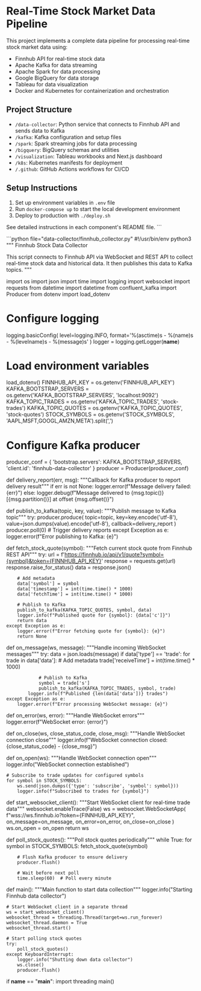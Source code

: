 # Real-Time Stock Market Data Pipeline

This project implements a complete data pipeline for processing real-time stock market data using:
- Finnhub API for real-time stock data
- Apache Kafka for data streaming
- Apache Spark for data processing
- Google BigQuery for data storage
- Tableau for data visualization
- Docker and Kubernetes for containerization and orchestration

## Project Structure

- `/data-collector`: Python service that connects to Finnhub API and sends data to Kafka
- `/kafka`: Kafka configuration and setup files
- `/spark`: Spark streaming jobs for data processing
- `/bigquery`: BigQuery schemas and utilities
- `/visualization`: Tableau workbooks and Next.js dashboard
- `/k8s`: Kubernetes manifests for deployment
- `/.github`: GitHub Actions workflows for CI/CD

## Setup Instructions

1. Set up environment variables in `.env` file
2. Run `docker-compose up` to start the local development environment
3. Deploy to production with `./deploy.sh`

See detailed instructions in each component's README file.
\`\`\`

\`\`\`python file="data-collector/finnhub_collector.py"
#!/usr/bin/env python3
"""
Finnhub Stock Data Collector

This script connects to Finnhub API via WebSocket and REST API to collect real-time 
stock data and historical data. It then publishes this data to Kafka topics.
"""

import os
import json
import time
import logging
import websocket
import requests
from datetime import datetime
from confluent_kafka import Producer
from dotenv import load_dotenv

# Configure logging
logging.basicConfig(
    level=logging.INFO,
    format='%(asctime)s - %(name)s - %(levelname)s - %(message)s'
)
logger = logging.getLogger(__name__)

# Load environment variables
load_dotenv()
FINNHUB_API_KEY = os.getenv('FINNHUB_API_KEY')
KAFKA_BOOTSTRAP_SERVERS = os.getenv('KAFKA_BOOTSTRAP_SERVERS', 'localhost:9092')
KAFKA_TOPIC_TRADES = os.getenv('KAFKA_TOPIC_TRADES', 'stock-trades')
KAFKA_TOPIC_QUOTES = os.getenv('KAFKA_TOPIC_QUOTES', 'stock-quotes')
STOCK_SYMBOLS = os.getenv('STOCK_SYMBOLS', 'AAPL,MSFT,GOOGL,AMZN,META').split(',')

# Configure Kafka producer
producer_conf = {
    'bootstrap.servers': KAFKA_BOOTSTRAP_SERVERS,
    'client.id': 'finnhub-data-collector'
}
producer = Producer(producer_conf)

def delivery_report(err, msg):
    """Callback for Kafka producer to report delivery result"""
    if err is not None:
        logger.error(f"Message delivery failed: {err}")
    else:
        logger.debug(f"Message delivered to {msg.topic()} [{msg.partition()}] at offset {msg.offset()}")

def publish_to_kafka(topic, key, value):
    """Publish message to Kafka topic"""
    try:
        producer.produce(
            topic=topic,
            key=key.encode('utf-8'),
            value=json.dumps(value).encode('utf-8'),
            callback=delivery_report
        )
        producer.poll(0)  # Trigger delivery reports
    except Exception as e:
        logger.error(f"Error publishing to Kafka: {e}")

def fetch_stock_quote(symbol):
    """Fetch current stock quote from Finnhub REST API"""
    try:
        url = f'https://finnhub.io/api/v1/quote?symbol={symbol}&token={FINNHUB_API_KEY}'
        response = requests.get(url)
        response.raise_for_status()
        data = response.json()
        
        # Add metadata
        data['symbol'] = symbol
        data['timestamp'] = int(time.time() * 1000)
        data['fetchTime'] = int(time.time() * 1000)
        
        # Publish to Kafka
        publish_to_kafka(KAFKA_TOPIC_QUOTES, symbol, data)
        logger.info(f"Published quote for {symbol}: {data['c']}")
        return data
    except Exception as e:
        logger.error(f"Error fetching quote for {symbol}: {e}")
        return None

def on_message(ws, message):
    """Handle incoming WebSocket messages"""
    try:
        data = json.loads(message)
        if data['type'] == 'trade':
            for trade in data['data']:
                # Add metadata
                trade['receiveTime'] = int(time.time() * 1000)
                
                # Publish to Kafka
                symbol = trade['s']
                publish_to_kafka(KAFKA_TOPIC_TRADES, symbol, trade)
            logger.info(f"Published {len(data['data'])} trades")
    except Exception as e:
        logger.error(f"Error processing WebSocket message: {e}")

def on_error(ws, error):
    """Handle WebSocket errors"""
    logger.error(f"WebSocket error: {error}")

def on_close(ws, close_status_code, close_msg):
    """Handle WebSocket connection close"""
    logger.info(f"WebSocket connection closed: {close_status_code} - {close_msg}")

def on_open(ws):
    """Handle WebSocket connection open"""
    logger.info("WebSocket connection established")
    
    # Subscribe to trade updates for configured symbols
    for symbol in STOCK_SYMBOLS:
        ws.send(json.dumps({'type': 'subscribe', 'symbol': symbol}))
        logger.info(f"Subscribed to trades for {symbol}")

def start_websocket_client():
    """Start WebSocket client for real-time trade data"""
    websocket.enableTrace(False)
    ws = websocket.WebSocketApp(
        f"wss://ws.finnhub.io?token={FINNHUB_API_KEY}",
        on_message=on_message,
        on_error=on_error,
        on_close=on_close
    )
    ws.on_open = on_open
    return ws

def poll_stock_quotes():
    """Poll stock quotes periodically"""
    while True:
        for symbol in STOCK_SYMBOLS:
            fetch_stock_quote(symbol)
        
        # Flush Kafka producer to ensure delivery
        producer.flush()
        
        # Wait before next poll
        time.sleep(60)  # Poll every minute

def main():
    """Main function to start data collection"""
    logger.info("Starting Finnhub data collector")
    
    # Start WebSocket client in a separate thread
    ws = start_websocket_client()
    websocket_thread = threading.Thread(target=ws.run_forever)
    websocket_thread.daemon = True
    websocket_thread.start()
    
    # Start polling stock quotes
    try:
        poll_stock_quotes()
    except KeyboardInterrupt:
        logger.info("Shutting down data collector")
        ws.close()
        producer.flush()

if __name__ == "__main__":
    import threading
    main()
